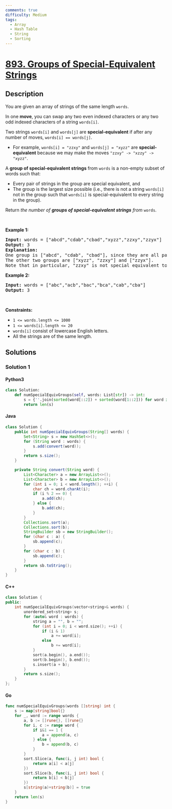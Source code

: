 ```yaml
---
comments: true
difficulty: Medium
tags:
  - Array
  - Hash Table
  - String
  - Sorting
---
```


<!-- problem:start -->

# [893. Groups of Special-Equivalent Strings](https://leetcode.com/problems/groups-of-special-equivalent-strings)

## Description

<!-- description:start -->

<p>You are given an array of strings of the same length <code>words</code>.</p>

<p>In one <strong>move</strong>, you can swap any two even indexed characters or any two odd indexed characters of a string <code>words[i]</code>.</p>

<p>Two strings <code>words[i]</code> and <code>words[j]</code> are <strong>special-equivalent</strong> if after any number of moves, <code>words[i] == words[j]</code>.</p>

<ul>
	<li>For example, <code>words[i] = &quot;zzxy&quot;</code> and <code>words[j] = &quot;xyzz&quot;</code> are <strong>special-equivalent</strong> because we may make the moves <code>&quot;zzxy&quot; -&gt; &quot;xzzy&quot; -&gt; &quot;xyzz&quot;</code>.</li>
</ul>

<p>A <strong>group of special-equivalent strings</strong> from <code>words</code> is a non-empty subset of words such that:</p>

<ul>
	<li>Every pair of strings in the group are special equivalent, and</li>
	<li>The group is the largest size possible (i.e., there is not a string <code>words[i]</code> not in the group such that <code>words[i]</code> is special-equivalent to every string in the group).</li>
</ul>

<p>Return <em>the number of <strong>groups of special-equivalent strings</strong> from </em><code>words</code>.</p>

<p>&nbsp;</p>
<p><strong class="example">Example 1:</strong></p>

<pre>
<strong>Input:</strong> words = [&quot;abcd&quot;,&quot;cdab&quot;,&quot;cbad&quot;,&quot;xyzz&quot;,&quot;zzxy&quot;,&quot;zzyx&quot;]
<strong>Output:</strong> 3
<strong>Explanation:</strong> 
One group is [&quot;abcd&quot;, &quot;cdab&quot;, &quot;cbad&quot;], since they are all pairwise special equivalent, and none of the other strings is all pairwise special equivalent to these.
The other two groups are [&quot;xyzz&quot;, &quot;zzxy&quot;] and [&quot;zzyx&quot;].
Note that in particular, &quot;zzxy&quot; is not special equivalent to &quot;zzyx&quot;.
</pre>

<p><strong class="example">Example 2:</strong></p>

<pre>
<strong>Input:</strong> words = [&quot;abc&quot;,&quot;acb&quot;,&quot;bac&quot;,&quot;bca&quot;,&quot;cab&quot;,&quot;cba&quot;]
<strong>Output:</strong> 3
</pre>

<p>&nbsp;</p>
<p><strong>Constraints:</strong></p>

<ul>
	<li><code>1 &lt;= words.length &lt;= 1000</code></li>
	<li><code>1 &lt;= words[i].length &lt;= 20</code></li>
	<li><code>words[i]</code> consist of lowercase English letters.</li>
	<li>All the strings are of the same length.</li>
</ul>

<!-- description:end -->

## Solutions

<!-- solution:start -->

### Solution 1

<!-- tabs:start -->

#### Python3

```python
class Solution:
    def numSpecialEquivGroups(self, words: List[str]) -> int:
        s = {''.join(sorted(word[::2]) + sorted(word[1::2])) for word in words}
        return len(s)
```

#### Java

```java
class Solution {
    public int numSpecialEquivGroups(String[] words) {
        Set<String> s = new HashSet<>();
        for (String word : words) {
            s.add(convert(word));
        }
        return s.size();
    }

    private String convert(String word) {
        List<Character> a = new ArrayList<>();
        List<Character> b = new ArrayList<>();
        for (int i = 0; i < word.length(); ++i) {
            char ch = word.charAt(i);
            if (i % 2 == 0) {
                a.add(ch);
            } else {
                b.add(ch);
            }
        }
        Collections.sort(a);
        Collections.sort(b);
        StringBuilder sb = new StringBuilder();
        for (char c : a) {
            sb.append(c);
        }
        for (char c : b) {
            sb.append(c);
        }
        return sb.toString();
    }
}
```

#### C++

```cpp
class Solution {
public:
    int numSpecialEquivGroups(vector<string>& words) {
        unordered_set<string> s;
        for (auto& word : words) {
            string a = "", b = "";
            for (int i = 0; i < word.size(); ++i) {
                if (i & 1)
                    a += word[i];
                else
                    b += word[i];
            }
            sort(a.begin(), a.end());
            sort(b.begin(), b.end());
            s.insert(a + b);
        }
        return s.size();
    }
};
```

#### Go

```go
func numSpecialEquivGroups(words []string) int {
	s := map[string]bool{}
	for _, word := range words {
		a, b := []rune{}, []rune{}
		for i, c := range word {
			if i&1 == 1 {
				a = append(a, c)
			} else {
				b = append(b, c)
			}
		}
		sort.Slice(a, func(i, j int) bool {
			return a[i] < a[j]
		})
		sort.Slice(b, func(i, j int) bool {
			return b[i] < b[j]
		})
		s[string(a)+string(b)] = true
	}
	return len(s)
}
```

<!-- tabs:end -->

<!-- solution:end -->

<!-- problem:end -->
